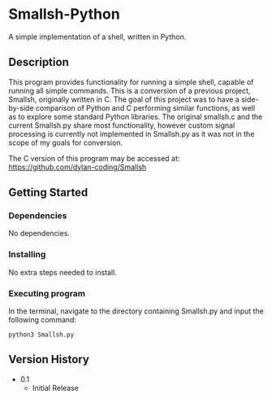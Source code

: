 # Smallsh-Python

A simple implementation of a shell, written in Python.

## Description

This program provides functionality for running a simple shell, capable of running all
simple commands. This is a conversion of a previous project, Smallsh, originally written
in C. The goal of this project was to have a side-by-side comparison of Python and C
performing similar functions, as well as to explore some standard Python libraries.
The original smallsh.c and the current Smallsh.py share most functionality, however
custom signal processing is currently not implemented in Smallsh.py as it was not in
the scope of my goals for conversion.

The C version of this program may be accessed at: https://github.com/dylan-coding/Smallsh

## Getting Started

### Dependencies

No dependencies.

### Installing

No extra steps needed to install.

### Executing program

In the terminal, navigate to the directory containing Smallsh.py and input the
following command:
```
python3 Smallsh.py
```

## Version History

* 0.1
    * Initial Release